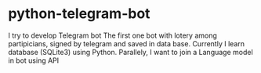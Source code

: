 # python-telegram-bot
I try to develop Telegram bot
The first one bot with lotery among partipicians, signed by telegram and saved in data base. Currently I learn database (SQLite3) using Python.
Parallely, I want to join a Language model in bot using API
